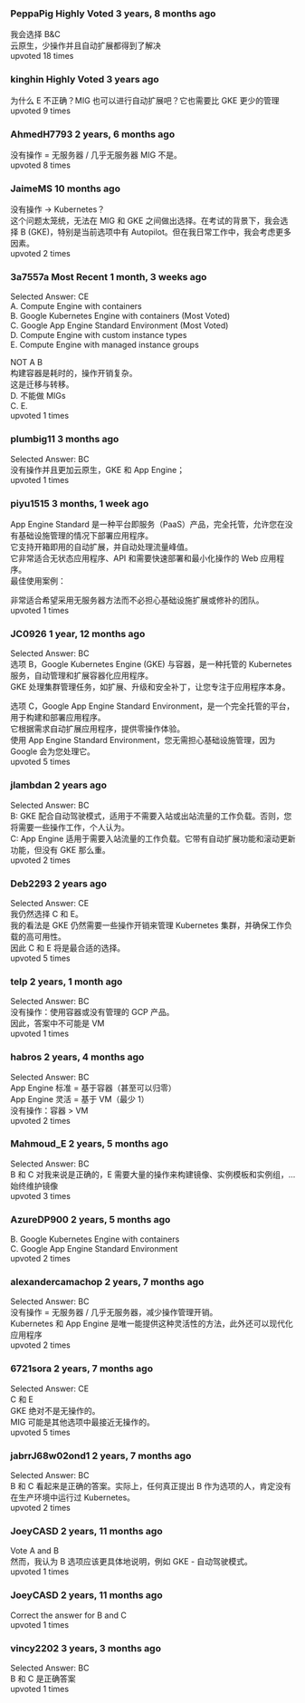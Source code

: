 ### PeppaPig Highly Voted 3 years, 8 months ago  
我会选择 B&C    
云原生，少操作并且自动扩展都得到了解决    
upvoted 18 times

### kinghin Highly Voted 3 years ago  
为什么 E 不正确？MIG 也可以进行自动扩展吧？它也需要比 GKE 更少的管理    
upvoted 9 times

### AhmedH7793 2 years, 6 months ago  
没有操作 = 无服务器 / 几乎无服务器 MIG 不是。    
upvoted 8 times

### JaimeMS 10 months ago  
没有操作 -> Kubernetes？    
这个问题太笼统，无法在 MIG 和 GKE 之间做出选择。在考试的背景下，我会选择 B (GKE)，特别是当前选项中有 Autopilot。但在我日常工作中，我会考虑更多因素。    
upvoted 2 times

### 3a7557a Most Recent 1 month, 3 weeks ago  
Selected Answer: CE    
A. Compute Engine with containers    
B. Google Kubernetes Engine with containers (Most Voted)    
C. Google App Engine Standard Environment (Most Voted)    
D. Compute Engine with custom instance types    
E. Compute Engine with managed instance groups  
  
NOT A B    
构建容器是耗时的，操作开销复杂。    
这是迁移与转移。    
D. 不能做 MIGs    
C. E.    
upvoted 1 times

### plumbig11 3 months ago  
Selected Answer: BC    
没有操作并且更加云原生，GKE 和 App Engine；    
upvoted 1 times

### piyu1515 3 months, 1 week ago  
App Engine Standard 是一种平台即服务（PaaS）产品，完全托管，允许您在没有基础设施管理的情况下部署应用程序。    
它支持开箱即用的自动扩展，并自动处理流量峰值。    
它非常适合无状态应用程序、API 和需要快速部署和最小化操作的 Web 应用程序。    
最佳使用案例：  
  
非常适合希望采用无服务器方法而不必担心基础设施扩展或修补的团队。    
upvoted 1 times

### JC0926 1 year, 12 months ago  
Selected Answer: BC    
选项 B，Google Kubernetes Engine (GKE) 与容器，是一种托管的 Kubernetes 服务，自动管理和扩展容器化应用程序。    
GKE 处理集群管理任务，如扩展、升级和安全补丁，让您专注于应用程序本身。
  
选项 C，Google App Engine Standard Environment，是一个完全托管的平台，用于构建和部署应用程序。    
它根据需求自动扩展应用程序，提供零操作体验。    
使用 App Engine Standard Environment，您无需担心基础设施管理，因为 Google 会为您处理它。    
upvoted 5 times

### jlambdan 2 years ago  
Selected Answer: BC    
B: GKE 配合自动驾驶模式，适用于不需要入站或出站流量的工作负载。否则，您将需要一些操作工作，个人认为。    
C: App Engine 适用于需要入站流量的工作负载。它带有自动扩展功能和滚动更新功能，但没有 GKE 那么重。    
upvoted 2 times

### Deb2293 2 years ago  
Selected Answer: CE    
我仍然选择 C 和 E。    
我的看法是 GKE 仍然需要一些操作开销来管理 Kubernetes 集群，并确保工作负载的高可用性。    
因此 C 和 E 将是最合适的选择。    
upvoted 5 times

### telp 2 years, 1 month ago  
Selected Answer: BC    
没有操作：使用容器或没有管理的 GCP 产品。    
因此，答案中不可能是 VM    
upvoted 1 times

### habros 2 years, 4 months ago  
Selected Answer: BC    
App Engine 标准 = 基于容器（甚至可以归零）    
App Engine 灵活 = 基于 VM（最少 1）    
没有操作：容器 > VM    
upvoted 2 times

### Mahmoud_E 2 years, 5 months ago  
Selected Answer: BC    
B 和 C 对我来说是正确的，E 需要大量的操作来构建镜像、实例模板和实例组，…始终维护镜像    
upvoted 3 times

### AzureDP900 2 years, 5 months ago  
B. Google Kubernetes Engine with containers    
C. Google App Engine Standard Environment    
upvoted 2 times

### alexandercamachop 2 years, 7 months ago  
Selected Answer: BC    
没有操作 = 无服务器 / 几乎无服务器，减少操作管理开销。    
Kubernetes 和 App Engine 是唯一能提供这种灵活性的方法，此外还可以现代化应用程序    
upvoted 2 times

### 6721sora 2 years, 7 months ago  
Selected Answer: CE    
C 和 E    
GKE 绝对不是无操作的。    
MIG 可能是其他选项中最接近无操作的。    
upvoted 5 times

### jabrrJ68w02ond1 2 years, 7 months ago  
Selected Answer: BC    
B 和 C 看起来是正确的答案。实际上，任何真正提出 B 作为选项的人，肯定没有在生产环境中运行过 Kubernetes。    
upvoted 2 times

### JoeyCASD 2 years, 11 months ago  
Vote A and B    
然而，我认为 B 选项应该更具体地说明，例如 GKE - 自动驾驶模式。    
upvoted 1 times

### JoeyCASD 2 years, 11 months ago  
Correct the answer for B and C    
upvoted 1 times

### vincy2202 3 years, 3 months ago  
Selected Answer: BC    
B 和 C 是正确答案    
upvoted 1 times
